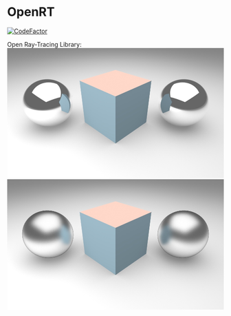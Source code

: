 # OpenRT
[![CodeFactor](https://www.codefactor.io/repository/github/project-10/openrt/badge)](https://www.codefactor.io/repository/github/project-10/openrt)

Open Ray-Tracing Library:  
![](./doc/cube_00.jpg)  
![](./doc/cube_10.jpg)
